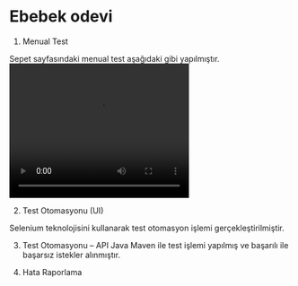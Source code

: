 # Ebebek odevi

1. Menual Test

Sepet sayfasındaki menual test aşağıdaki gibi yapılmıştır.
<video width="320" height="240" controls>
  <source src="image/Sepet_ebebek.mp4" type="video/mp4">
</video>

2. Test Otomasyonu (UI)

Selenium teknolojisini kullanarak test otomasyon işlemi gerçekleştirilmiştir.

3. Test Otomasyonu – API
Java Maven ile test işlemi yapılmış ve başarılı ile başarsız istekler alınmıştır.
   

4. Hata Raporlama 
